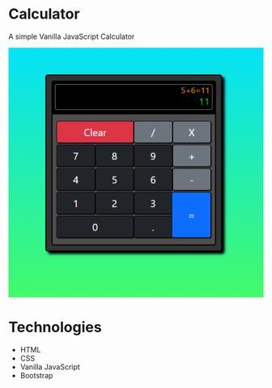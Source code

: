 # Calculator
A simple Vanilla JavaScript Calculator

![alt text](https://github.com/Sara-pixie/calculator/blob/main/calculator_thumbnail.png?raw=true)
# Technologies
- HTML
- CSS
- Vanilla JavaScript
- Bootstrap
